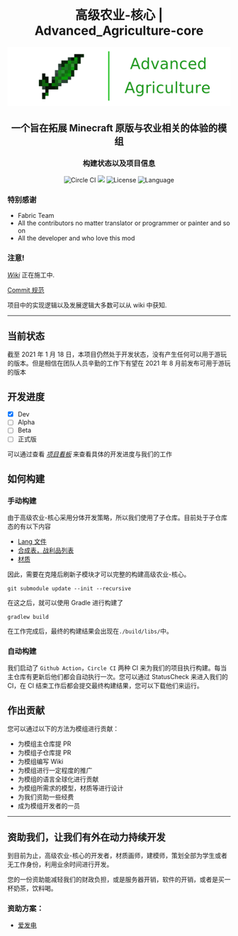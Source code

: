 <h1 align="center"> 高级农业-核心 | Advanced_Agriculture-core </h1>

![Logo](others/AdvAgri.png)

<h2 align="center"> 一个旨在拓展 Minecraft 原版与农业相关的体验的模组 </h2>

<h3 align="center">构建状态以及项目信息</br> </h3>

<div align="center"> <img src="https://circleci.com/gh/MysteriousStudio/AdvancedAgriculture-core.svg?style=svg" alt="Circle CI"/> <img src="https://action-badges.now.sh/MysteriousStudio/AdvancedAgriculture-core"> <img src="https://img.shields.io/badge/License-GPLv3-brightgreen" alt="License"> <img src="https://img.shields.io/badge/Language-Java-blue" alt="Language"> </div>

### 特别感谢

- Fabric Team
- All the contributors no matter translator or programmer or painter and so on
- All the developer and who love this mod

### 注意!

_[Wiki](https://github.com/MysteriousStudio/AdvancedAgriculture-core/wiki)_ 正在施工中.

[Commit 规范](./markdowns/CommitStandardCN.md)

项目中的实现逻辑以及发展逻辑大多数可以从 wiki 中获知.

---

## 当前状态

截至 2021 年 1 月 18 日，本项目仍然处于开发状态，没有产生任何可以用于游玩的版本。但是相信在团队人员辛勤的工作下有望在 2021 年 8 月前发布可用于游玩的版本

## 开发进度

- [x] Dev
- [ ] Alpha
- [ ] Beta
- [ ] 正式版

可以通过查看 _[项目看板](https://github.com/MysteriousStudio/AdvancedAgriculture-core/projects/1)_ 来查看具体的开发进度与我们的工作

## 如何构建

### 手动构建

由于高级农业-核心采用分体开发策略，所以我们使用了子仓库。目前处于子仓库态的有以下内容

- [Lang 文件](https://github.com/MysteriousStudio/AdvancedAgriculture-core-lang)
- [合成表，战利品列表](https://github.com/MysteriousStudio/AdvancedAgriculture-core-data)
- [材质](https://github.com/MysteriousStudio/AdvancedAgriculture-core-textures)

因此，需要在克隆后刷新子模块才可以完整的构建高级农业-核心。

```
git submodule update --init --recursive
```

在这之后，就可以使用 Gradle 进行构建了

```shell
gradlew build
```

在工作完成后，最终的构建结果会出现在`./build/libs/`中。

### 自动构建

我们启动了 `Github Action`，`Circle CI` 两种 CI 来为我们的项目执行构建。每当主仓库有更新后他们都会自动执行一次。您可以通过 StatusCheck 来进入我们的 CI，在 CI 结束工作后都会提交最终构建结果，您可以下载他们来运行。

## 作出贡献

您可以通过以下的方法为模组进行贡献：

- 为模组主仓库提 PR
- 为模组子仓库提 PR
- 为模组编写 Wiki
- 为模组进行一定程度的推广
- 为模组的语言全球化进行贡献
- 为模组所需求的模型，材质等进行设计
- 为我们资助一些经费
- 成为模组开发者的一员

---

## 资助我们，让我们有外在动力持续开发

到目前为止，高级农业-核心的开发者，材质画师，建模师，策划全部为学生或者无工作身份，利用业余时间进行开发。

您的一份资助能减轻我们的财政负担，或是服务器开销，软件的开销，或者是买一杯奶茶，饮料喝。

### 资助方案：

- [爱发电](https://afdian.net/@AdvAgri_Core)
